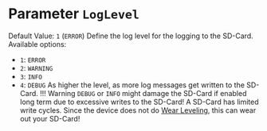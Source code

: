 # Parameter `LogLevel`
Default Value: `1` (`ERROR`)
Define the log level for the logging to the SD-Card.
Available options:
- `1`: `ERROR`
- `2`: `WARNING`
- `3`: `INFO`
- `4`: `DEBUG`
As higher the level, as more log messages get written to the SD-Card.
!!! Warning
    `DEBUG` or `INFO` might damage the SD-Card if enabled long term due to excessive writes to the SD-Card!
    A SD-Card has limited write cycles. Since the device does not do [Wear Leveling](https://en.wikipedia.org/wiki/Wear_leveling), this can wear out your SD-Card!